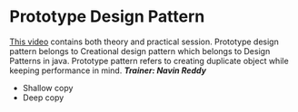 # Prototype Design Pattern

[This video](https://www.youtube.com/watch?v=nZ76x13Nm8Q&list=PLsyeobzWxl7r2ZX1fl-7CKnayxHJA_1ol&index=10) contains both theory and practical session. Prototype design pattern belongs to Creational design pattern which belongs to Design Patterns in java. Prototype pattern refers to creating duplicate object while keeping performance in mind. _**Trainer: Navin Reddy**_

* Shallow copy
* Deep copy

